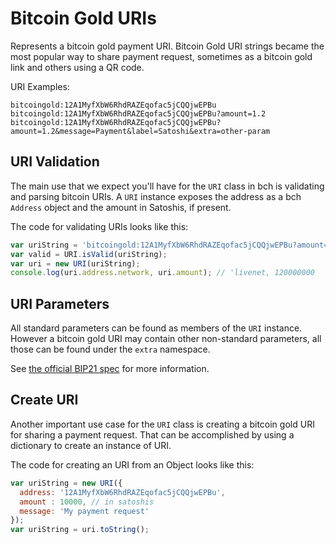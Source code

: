 # Bitcoin Gold URIs
Represents a bitcoin gold payment URI. Bitcoin Gold URI strings became the most popular way to share payment request, sometimes as a bitcoin gold link and others using a QR code.

URI Examples:

```
bitcoingold:12A1MyfXbW6RhdRAZEqofac5jCQQjwEPBu
bitcoingold:12A1MyfXbW6RhdRAZEqofac5jCQQjwEPBu?amount=1.2
bitcoingold:12A1MyfXbW6RhdRAZEqofac5jCQQjwEPBu?amount=1.2&message=Payment&label=Satoshi&extra=other-param
```

## URI Validation
The main use that we expect you'll have for the `URI` class in bch is validating and parsing bitcoin URIs. A `URI` instance exposes the address as a bch `Address` object and the amount in Satoshis, if present.

The code for validating URIs looks like this:

```javascript
var uriString = 'bitcoingold:12A1MyfXbW6RhdRAZEqofac5jCQQjwEPBu?amount=1.2';
var valid = URI.isValid(uriString);
var uri = new URI(uriString);
console.log(uri.address.network, uri.amount); // 'livenet, 120000000
```

## URI Parameters
All standard parameters can be found as members of the `URI` instance. However a bitcoin gold URI may contain other non-standard parameters, all those can be found under the `extra` namespace.

See [the official BIP21 spec](https://github.com/bitcoin/bips/blob/master/bip-0021.mediawiki) for more information.

## Create URI
Another important use case for the `URI` class is creating a bitcoin gold URI for sharing a payment request. That can be accomplished by using a dictionary to create an instance of URI.

The code for creating an URI from an Object looks like this:

```javascript
var uriString = new URI({
  address: '12A1MyfXbW6RhdRAZEqofac5jCQQjwEPBu',
  amount : 10000, // in satoshis
  message: 'My payment request'
});
var uriString = uri.toString();
```
